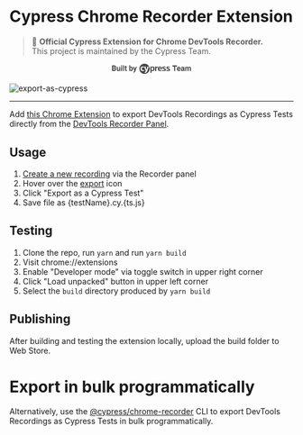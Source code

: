 # Cypress Chrome Recorder Extension

> 🔖 **Official Cypress Extension for Chrome DevTools Recorder.** <br/>
> This project is maintained by the Cypress Team.

<p align="center">
  <a href="https://cypress.io">
    <img width="140" alt="Cypress Logo" src="https://raw.githubusercontent.com/cypress-io/cypress/develop/npm/cypress-schematic/src/svgs/built-by-cypress.svg" />
    </a>
</p>

<img width="1009" alt="export-as-cypress" src="https://user-images.githubusercontent.com/5917927/185565270-2f3e9b34-4432-46a3-bafb-0cfe2e53377b.png">

---

Add [this Chrome Extension](https://chrome.google.com/webstore/detail/cypress-chrome-recorder/fellcphjglholofndfmmjmheedhomgin) to export DevTools Recordings as Cypress Tests directly from the [DevTools Recorder Panel](https://goo.gle/devtools-recorder).

## Usage

1. [Create a new recording](https://goo.gle/devtools-recorder#record) via the Recorder panel
2. Hover over the [export](https://developer.chrome.com/docs/devtools/recorder/reference/#export-flows) icon
3. Click "Export as a Cypress Test"
4. Save file as {testName}.cy.{ts.js}

## Testing

1. Clone the repo, run `yarn` and run `yarn build`
2. Visit chrome://extensions
3. Enable "Developer mode" via toggle switch in upper right corner
4. Click "Load unpacked" button in upper left corner
5. Select the `build` directory produced by `yarn build`

## Publishing

After building and testing the extension locally, upload the build folder to Web Store.

# Export in bulk programmatically
Alternatively, use the [@cypress/chrome-recorder](https://github.com/cypress-io/cypress-chrome-recorder) CLI to export DevTools Recordings as Cypress Tests in bulk programmatically.
